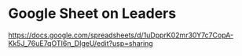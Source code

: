 # Google Sheet on Leaders #

https://docs.google.com/spreadsheets/d/1uDpprK02mr30Y7c7CopA-Kk5J_76uE7qOTI6n_DIgeU/edit?usp=sharing
